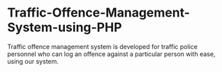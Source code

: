 # Traffic-Offence-Management-System-using-PHP
Traffic offence management system is developed for traffic police personnel who can log an offence against a particular person with ease, using our system.
